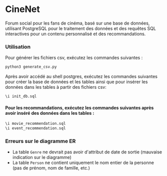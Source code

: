 # CineNet
Forum social pour les fans de cinéma, basé sur une base de données, utilisant PostgreSQL pour le traitement des données et des requêtes SQL interactives pour un contenu personnalisé et des recommandations.

### Utilisation
Pour générer les fichiers csv, exécutez les commandes suivantes :

```bash
python3 generate_csv.py
```

Après avoir accédé au shell postgres, exécutez les commandes suivantes pour créer la base de données et les tables ainsi que pour insérer les données dans les tables à partir des fichiers csv:

```sql
\i init_db.sql
```

#### Pour les recommandations, exécutez les commandes suivantes après avoir inséré des données dans les tables :

```sql
\i movie_recommendation.sql
\i event_recommendation.sql
```

### Erreurs sur le diagramme ER
- La table `Genre` ne devrait pas avoir d'attribut de date de sortie (mauvaise indication sur le diagramme)
- La table `Person` ne contient uniquement le nom entier de la personne (pas de prénom, nom de famille, etc.)